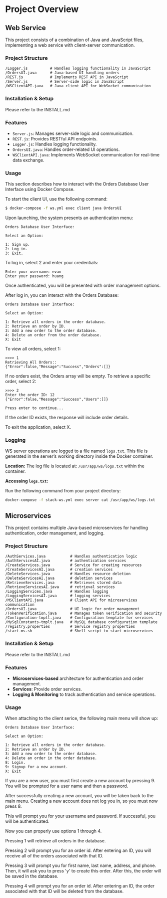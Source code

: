 # Project Overview

## Web Service
This project consists of a combination of Java and JavaScript files, implementing a web service with client-server communication.

### Project Structure

```
/Logger.js          # Handles logging functionality in JavaScript
/OrdersUI.java      # Java-based UI handling orders
/REST.js            # Implements REST API in JavaScript
/Server.js          # Server-side logic in JavaScript
/WSClientAPI.java   # Java client API for WebSocket communication
```

### Installation & Setup
Please refer to the INSTALL.md

### Features

- `Server.js`: Manages server-side logic and communication.
- `REST.js`: Provides RESTful API endpoints.
- `Logger.js`: Handles logging functionality.
- `OrdersUI.java`: Handles order-related UI operations.
- `WSClientAPI.java`: Implements WebSocket communication for real-time data exchange.

### Usage
This section describes how to interact with the Orders Database User Interface using Docker Compose.

To start the client UI, use the following command:

```sh
$ docker-compose -f ws.yml exec client java OrdersUI
```

Upon launching, the system presents an authentication menu:
```
Orders Database User Interface:

Select an Option: 

1: Sign up.
2: Log in.
3: Exit.
```

To log in, select 2 and enter your credentials:
```
Enter your username: evan
Enter your password: huang
```
Once authenticated, you will be presented with order management options.

After log in, you can interact with the Orders Database:
```
Orders Database User Interface: 

Select an Option: 

1: Retrieve all orders in the order database.
2: Retrieve an order by ID.
3: Add a new order to the order database.
4: Delete an order from the order database.
X: Exit
```

To view all orders, select 1:
```
>>>> 1
Retrieving All Orders::
{"Error":false,"Message":"Success","Orders":[]}
```
If no orders exist, the Orders array will be empty.
To retrieve a specific order, select 2:
```
>>>> 2
Enter the order ID: 12
{"Error":false,"Message":"Success","Users":[]}

Press enter to continue...
```
If the order ID exists, the response will include order details.

To exit the application, select X.

### Logging
WS server operations are logged to a file named `logs.txt`. This file is generated in the server’s working directory inside the Docker container.

**Location:**
The log file is located at:
`/usr/app/ws/logs.txt`
within the container.

**Accessing `logs.txt`:**

  Run the following command from your project directory:
  ```bash
  docker-compose -f stack-ws.yml exec server cat /usr/app/ws/logs.txt
   ```


## Microservices

This project contains multiple Java-based microservices for handling authentication, order management, and logging.

### Project Structure

```
/AuthServices.java           # Handles authentication logic
/AuthServicesAI.java         # authentication services
/CreateServices.java         # Service for creating resources
/CreateServicesAI.java       # creation services
/DeleteServices.java         # Handles resource deletion
/DeleteServicesAI.java       # deletion services
/RetrieveServices.java       # Retrieves stored data
/RetrieveServicesAI.java     # retrieval services
/LoggingServices.java        # Handles logging
/LoggingServicesAI.java      # logging services
/MSClientAPI.java            # Client API for microservices communication
/OrdersUI.java               # UI logic for order management
/TokenVerification.java      # Manages token verification and security
/Configuration-tmplt.java    # Configuration template for services
/MySqlConstants-tmplt.java   # MySQL database configuration template
/registry.properties         # Service registry properties
/start-ms.sh                 # Shell script to start microservices
```

### Installation & Setup
Please refer to the INSTALL.md

### Features

- **Microservices-based** architecture for authentication and order management.
- **Services**: Provide order services.
- **Logging & Monitoring** to track authentication and service operations.

### Usage
When attaching to the client serice, the following main menu will show up:
```
Orders Database User Interface: 

Select an Option: 

1: Retrieve all orders in the order database.
2: Retrieve an order by ID.
3: Add a new order to the order database.
4: Delete an order in the order database.
8: Login.
9: Signup for a new account.
X: Exit
```

If you are a new user, you must first create a new account by pressing 9.
You will be prompted for a user name and then a password.

After successfully creating a new account, you will be taken back to the main menu.
Creating a new account does not log you in, so you must now press 8.

This will prompt you for your username and password. If successful, you will be authenticated.

Now you can properly use options 1 through 4.

Pressing 1 will retrieve all orders in the database.

Pressing 2 will prompt you for an order id. After entering an ID, you will receive all of the orders associated with that ID.

Pressing 3 will prompt you for first name, last name, address, and phone. Then, it will ask you to press 'y' to create this order. After this, the order will be saved in the database.

Pressing 4 will prompt you for an order id. After entering an ID, the order associated with that ID will be deleted from the database.
